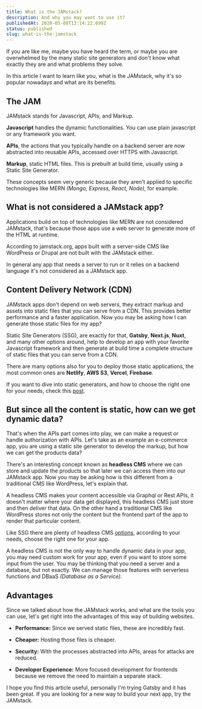 ```yaml
---
title: What is the JAMstack?
description: And why you may want to use it?
publishedAt: 2020-05-08T13:14:22.699Z
status: published
slug: what-is-the-jamstack
---
```

If you are like me, maybe you have heard the term, or maybe you are overwhelmed by the many static site generators and don't know what exactly they are and what problems they solve.

In this article I want to learn like you, what is the JAMstack, why it's so popular nowadays and what are its benefits.

## The JAM

JAMstack stands for Javascript, APIs, and Markup.

**Javascript** handles the dynamic functionalities. You can use plain javascript or any framework you want.

**APIs**, the actions that you typically handle on a backend server are now abstracted into reusable APIs, accessed over HTTPS with Javascript.

**Markup**, static HTML files. This is prebuilt at build time, usually using a Static Site Generator.

These concepts seem very generic because they aren't applied to specific technologies like MERN *(Mongo, Express, React, Node)*, for example.

## What is not considered a JAMstack app?

Applications build on top of technologies like MERN are not considered JAMstack, that's because those apps use a web server to generate more of the HTML at runtime.

According to jamstack.org, apps built with a server-side CMS like WordPress or Drupal are not built with the JAMstack either.

In general any app that needs a server to run or it relies on a backend language it's not considered as a JAMstack app.

## Content Delivery Network (CDN)

JAMstack apps don't depend on web servers, they extract markup and assets into static files that you can serve from a CDN. This provides better performance and a faster application. Now you may be asking how I can generate those static files for my app?

Static Site Generators (SSG), are exactly for that, **Gatsby**, **Next.js**, **Nuxt**, and many other options around, help to develop an app with your favorite Javascript framework and then generate at build time a complete structure of static files that you can serve from a CDN.

There are many options also for you to deploy those static applications, the most common ones are **Netlify**, **AWS S3**, **Vercel**, **Firebase**.

If you want to dive into static generators, and how to choose the right one for your needs, check this [post](https://snipcart.com/blog/choose-best-static-site-generator).

## But since all the content is static, how can we get dynamic data?

That's when the APIs part comes into play, we can make a request or handle authorization with APIs. Let's take as an example an e-commerce app, you are using a static site generator to develop the markup, but how we can get the products data?

There's an interesting concept known as **headless CMS** where we can store and update the products so that later we can access them into our JAMstack app. Now you may be asking how is this different from a traditional CMS like WordPress, let's explain that.

A headless CMS makes your content accessible via Graphql or Rest APIs, it doesn't matter where your data get displayed, this headless CMS just store and then deliver that data. On the other hand a traditional CMS like WordPress stores not only the content but the frontend part of the app to render that particular content.

Like SSG there are plenty of headless CMS [options](https://headlesscms.org/), according to your needs, choose the right one for your app.

A headless CMS is not the only way to handle dynamic data in your app, you may need custom work for your app, even if you want to store some input from the user. You may be thinking that you need a server and a database, but not exactly. We can manage those features with serverless functions and DBaaS *(Database as a Service)*.

## Advantages

Since we talked about how the JAMstack works, and what are the tools you can use, let's get right into the advantages of this way of building websites.

- **Performance:** Since we served static files, these are incredibly fast.

- **Cheaper:** Hosting those files is cheaper.

- **Security:** With the processes abstracted into APIs, areas for attacks are reduced.

- **Developer Experience:** More focused development for frontends because we remove the need to maintain a separate stack.

  

I hope you find this article useful, personally I'm trying Gatsby and it has been great. If you are looking for a new way to build your next app, try the JAMstack.
